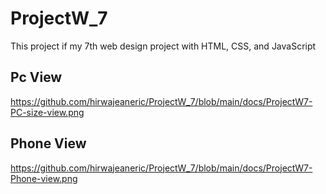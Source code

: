 # ProjectW_7
This project if my 7th web design project with HTML, CSS, and JavaScript

## Pc View
https://github.com/hirwajeaneric/ProjectW_7/blob/main/docs/ProjectW7-PC-size-view.png

## Phone View
https://github.com/hirwajeaneric/ProjectW_7/blob/main/docs/ProjectW7-Phone-view.png
